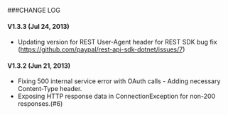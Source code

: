 ###CHANGE LOG

#### V1.3.3 (Jul 24, 2013)

   * Updating version for REST User-Agent header for REST SDK bug fix (https://github.com/paypal/rest-api-sdk-dotnet/issues/7) 

#### V1.3.2 (Jun 21, 2013)

   * Fixing 500 internal service error with OAuth calls - Adding necessary Content-Type header.
   * Exposing HTTP response data in ConnectionException for non-200 responses.(#6)

